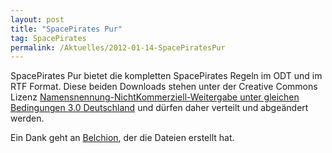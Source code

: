 ```yaml
---
layout: post
title: "SpacePirates Pur"
tag: SpacePirates
permalink: /Aktuelles/2012-01-14-SpacePiratesPur
---
```


SpacePirates Pur bietet die kompletten SpacePirates Regeln im ODT und im RTF Format. Diese beiden Downloads stehen unter der Creative Commons Lizenz [Namensnennung-NichtKommerziell-Weitergabe unter gleichen Bedingungen 3.0 Deutschland](http:/creativecommons.org/licenses/by-nc-sa/3.0/de/) und dürfen daher verteilt und abgeändert werden.

Ein Dank geht an [Belchion](http:/belchion.rsp-blogs.de/), der die Dateien erstellt hat.
